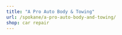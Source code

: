 ```yaml
---
title: "A Pro Auto Body & Towing"
url: /spokane/a-pro-auto-body-and-towing/
shop: car repair
---
```

